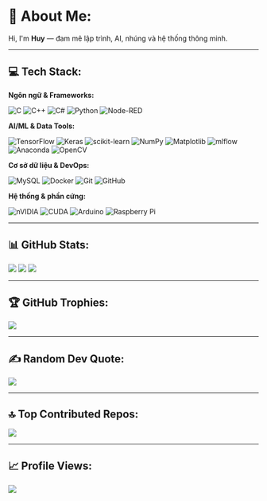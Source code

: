 # 💫 About Me:
Hi, I'm **Huy** — đam mê lập trình, AI, nhúng và hệ thống thông minh.

---

## 💻 Tech Stack:
**Ngôn ngữ & Frameworks:**

![C](https://img.shields.io/badge/C-%2300599C.svg?style=flat&logo=c&logoColor=white)
![C++](https://img.shields.io/badge/C++-%2300599C.svg?style=flat&logo=c%2B%2B&logoColor=white)
![C#](https://img.shields.io/badge/C%23-%23239120.svg?style=flat&logo=csharp&logoColor=white)
![Python](https://img.shields.io/badge/Python-3670A0?style=flat&logo=python&logoColor=ffdd54)
![Node-RED](https://img.shields.io/badge/Node--RED-%238F0000.svg?style=flat&logo=node-red&logoColor=white)

**AI/ML & Data Tools:**

![TensorFlow](https://img.shields.io/badge/TensorFlow-%23FF6F00.svg?style=flat&logo=TensorFlow&logoColor=white)
![Keras](https://img.shields.io/badge/Keras-%23D00000.svg?style=flat&logo=Keras&logoColor=white)
![scikit-learn](https://img.shields.io/badge/scikit--learn-%23F7931E.svg?style=flat&logo=scikit-learn&logoColor=white)
![NumPy](https://img.shields.io/badge/NumPy-%23013243.svg?style=flat&logo=numpy&logoColor=white)
![Matplotlib](https://img.shields.io/badge/Matplotlib-%23ffffff.svg?style=flat&logo=Matplotlib&logoColor=black)
![mlflow](https://img.shields.io/badge/mlflow-%23d9ead3.svg?style=flat&logo=numpy&logoColor=blue)
![Anaconda](https://img.shields.io/badge/Anaconda-%2344A833.svg?style=flat&logo=anaconda&logoColor=white)
![OpenCV](https://img.shields.io/badge/OpenCV-%23white.svg?style=flat&logo=opencv&logoColor=white)

**Cơ sở dữ liệu & DevOps:**

![MySQL](https://img.shields.io/badge/MySQL-4479A1.svg?style=flat&logo=mysql&logoColor=white)
![Docker](https://img.shields.io/badge/Docker-%230db7ed.svg?style=flat&logo=docker&logoColor=white)
![Git](https://img.shields.io/badge/Git-%23F05033.svg?style=flat&logo=git&logoColor=white)
![GitHub](https://img.shields.io/badge/GitHub-%23121011.svg?style=flat&logo=github&logoColor=white)

**Hệ thống & phần cứng:**

![nVIDIA](https://img.shields.io/badge/nVIDIA-%2376B900.svg?style=flat&logo=nVIDIA&logoColor=white)
![CUDA](https://img.shields.io/badge/CUDA-000000.svg?style=flat&logo=nVIDIA&logoColor=green)
![Arduino](https://img.shields.io/badge/Arduino-00979D?style=flat&logo=Arduino&logoColor=white)
![Raspberry Pi](https://img.shields.io/badge/Raspberry_Pi-C51A4A?style=flat&logo=Raspberry-Pi)

---

## 📊 GitHub Stats:
![](https://github-readme-stats.vercel.app/api?username=kabies-sickkk&theme=merko&hide_border=false&include_all_commits=true&count_private=true)
![](https://nirzak-streak-stats.vercel.app/?user=kabies-sickkk&theme=merko&hide_border=false)
![](https://github-readme-stats.vercel.app/api/top-langs/?username=kabies-sickkk&theme=merko&hide_border=false&layout=compact)

---

## 🏆 GitHub Trophies:
![](https://github-profile-trophy.vercel.app/?username=kabies-sickkk&theme=merko&no-frame=false&no-bg=false&margin-w=4)

---

## ✍️ Random Dev Quote:
![](https://quotes-github-readme.vercel.app/api?type=horizontal&theme=merko)

---

## 🔝 Top Contributed Repos:
![](https://github-contributor-stats.vercel.app/api?username=kabies-sickkk&limit=5&theme=merko&combine_all_yearly_contributions=true)

---

## 📈 Profile Views:
[![](https://visitcount.itsvg.in/api?id=kabies-sickkk&icon=0&color=0)](https://visitcount.itsvg.in)

<!-- Proudly created with GPRM ( https://gprm.itsvg.in ) -->
